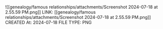 ![[genealogy/famous relationships/attachments/Screenshot 2024-07-18 at 2.55.59 PM.png]]
LINK: [[genealogy/famous relationships/attachments/Screenshot 2024-07-18 at 2.55.59 PM.png]]
CREATED At: 2024-07-18
FILE TYPE: PNG
